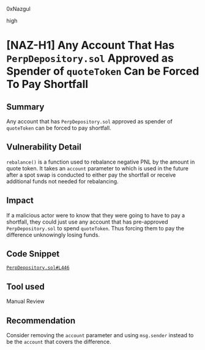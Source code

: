 0xNazgul

high

# [NAZ-H1] Any Account That Has `PerpDepository.sol` Approved as Spender of `quoteToken` Can be Forced To Pay Shortfall

## Summary
Any account that has `PerpDepository.sol` approved as spender of `quoteToken` can be forced to pay shortfall.

## Vulnerability Detail
`rebalance()` is a function used to rebalance negative PNL by the amount in quote token. It takes an `account` parameter to which is used in the future after a spot swap is conducted to either pay the shortfall or receive additional funds not needed for rebalancing. 

## Impact
If a malicious actor were to know that they were going to have to pay a shortfall, they could just use any account that has pre-approved `PerpDepository.sol` to spend `quoteToken`. Thus forcing them to pay the difference unknowingly losing funds.

## Code Snippet
[`PerpDepository.sol#L446`](https://github.com/sherlock-audit/2023-01-uxd/blob/main/contracts/integrations/perp/PerpDepository.sol#L446)

## Tool used
Manual Review

## Recommendation
Consider removing the `account` parameter and using `msg.sender` instead to be the `account` that covers the difference.